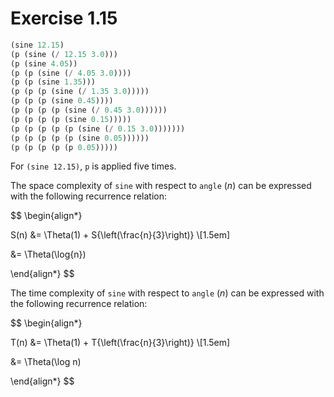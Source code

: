 # Exercise 1.15

```scm
(sine 12.15)
(p (sine (/ 12.15 3.0)))
(p (sine 4.05))
(p (p (sine (/ 4.05 3.0))))
(p (p (sine 1.35)))
(p (p (p (sine (/ 1.35 3.0)))))
(p (p (p (sine 0.45))))
(p (p (p (p (sine (/ 0.45 3.0))))))
(p (p (p (p (sine 0.15)))))
(p (p (p (p (p (sine (/ 0.15 3.0)))))))
(p (p (p (p (p (sine 0.05))))))
(p (p (p (p (p 0.05)))))
```

For `(sine 12.15)`, `p` is applied five times.

The space complexity of `sine` with respect to `angle` ($n$) can be expressed with the following recurrence relation:

$$
\begin{align*}

S(n) &= \Theta(1) + S{\left(\frac{n}{3}\right)} \\[1.5em]

&= \Theta(\log{n})

\end{align*}
$$

The time complexity of `sine` with respect to `angle` ($n$) can be expressed with the following recurrence relation:

$$
\begin{align*}

T(n) &= \Theta(1) + T{\left(\frac{n}{3}\right)} \\[1.5em]

&= \Theta(\log n)

\end{align*}
$$
